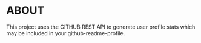 # ABOUT

This project uses the GITHUB REST API to generate user profile stats which may be included in your github-readme-profile.